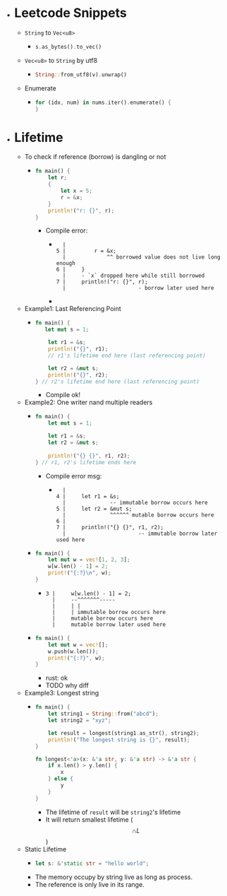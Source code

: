 - # Leetcode Snippets
	- `String` to `Vec<u8>`
		- ```rust
		  s.as_bytes().to_vec()
		  ```
	- `Vec<u8>` to `String` by utf8
		- ```rust
		  String::from_utf8(v).unwrap()
		  ```
	- Enumerate
		- ```rust
		  for (idx, num) in nums.iter().enumerate() {
		  }
		  ```
- # Lifetime
	- To check if reference (borrow) is dangling or not
		- ```rust
		  fn main() {
		      let r;
		      {
		          let x = 5;
		          r = &x;
		      }
		      println!("r: {}", r);
		  }
		  ```
			- Compile error:
				- ```
				    |
				  5 |         r = &x;
				    |             ^^ borrowed value does not live long enough
				  6 |     }
				    |     - `x` dropped here while still borrowed
				  7 |     println!("r: {}", r);
				    |                       - borrow later used here
				  ```
				-
	- Example1: Last Referencing Point
		- ```rust
		  fn main() {
		     let mut s = 1;
		  
		      let r1 = &s;
		      println!("{}", r1);
		      // r1's lifetime end here (last referencing point)
		  
		      let r2 = &mut s;
		      println!("{}", r2);
		  } // r2's lifetime end here (last referencing point)
		  ```
			- Compile ok!
	- Example2: One writer nand multiple readers
		- ```rust
		  fn main() {
		      let mut s = 1;
		  
		      let r1 = &s;
		      let r2 = &mut s;
		      
		      println!("{} {}", r1, r2);
		  } // r1, r2's lifetime ends here
		  ```
			- Compile error msg:
				- ```
				    |
				  4 |     let r1 = &s;
				    |              -- immutable borrow occurs here
				  5 |     let r2 = &mut s;
				    |              ^^^^^^ mutable borrow occurs here
				  6 |     
				  7 |     println!("{} {}", r1, r2);
				    |                       -- immutable borrow later used here
				  ```
		- ```rust
		  fn main() {
		      let mut w = vec![1, 2, 3];
		      w[w.len() - 1] = 2;
		      print!("{:?}\n", w);
		  }
		  ```
			- ```
			  3 |     w[w.len() - 1] = 2;
			    |     --^^^^^^^-----
			    |     | |
			    |     | immutable borrow occurs here
			    |     mutable borrow occurs here
			    |     mutable borrow later used here
			  ```
		- ```rust
		  fn main() {
		      let mut w = vec![];
		      w.push(w.len());
		      print!("{:?}", w);
		  }
		  ```
			- rust: ok
			- TODO why diff
	- Example3: Longest string
		- ```rust
		  fn main() {
		      let string1 = String::from("abcd");
		      let string2 = "xyz";
		  
		      let result = longest(string1.as_str(), string2);
		      println!("The longest string is {}", result);
		  }
		  
		  fn longest<'a>(x: &'a str, y: &'a str) -> &'a str {
		      if x.len() > y.len() {
		          x
		      } else {
		          y
		      }
		  }
		  ```
			- The lifetime of `result` will be `string2`'s lifetime
			- It will return smallest lifetime ($$\cap L $$)
	- Static Lifetime
		- ```rust
		  let s: &'static str = "hello world";
		  ```
		- The memory occupy by string live as long as process.
		- The reference is only live in its range.